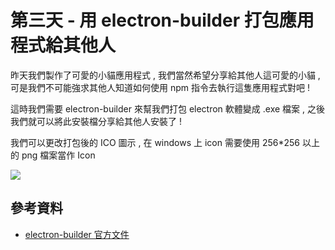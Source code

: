 # 第三天 - 用 electron-builder 打包應用程式給其他人 

昨天我們製作了可愛的小貓應用程式 , 我們當然希望分享給其他人這可愛的小貓 , 
可是我們不可能強求其他人知道如何使用 npm 指令去執行這隻應用程式對吧 !

這時我們需要 electron-builder 來幫我們打包 electron 軟體變成 .exe 檔案 , 之後我們就可以將此安裝檔分享給其他人安裝了 !

我們可以更改打包後的 ICO 圖示 , 在 windows 上 icon 需要使用 256*256 以上的 png 檔案當作 Icon

![](https://i.imgur.com/wQiuRNd.png)


## 參考資料

- [electron-builder 官方文件](https://www.electron.build/)
